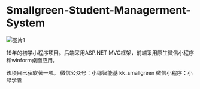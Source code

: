 # Smallgreen-Student-Managerment-System

![图片1](https://user-images.githubusercontent.com/74632780/168421391-87dc33a6-fde0-41fe-9063-819cec547927.png)

19年的初学小程序项目。后端采用ASP.NET MVC框架，前端采用原生微信小程序和winform桌面应用。

该项目已获软著一项。
微信公众号：小绿智能基 kk_smallgreen
微信小程序：小绿学管
